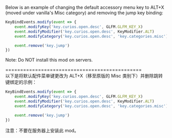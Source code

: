Below is an example of changing the default accessory menu key to ALT+X (moved under vanilla's Misc category) and removing the jump key binding:
```js
KeyBindEvents.modify(event => {
    event.modifyKey('key.curios.open.desc', GLFM.GLFM_KEY_X)
    event.modifyModifier('key.curios.open.desc', KeyModifier.ALT)
    event.modifyCategory('key.curios.open.desc', 'key.categories.misc')

    event.remove('key.jump')
})
```
Note: Do NOT install this mod on servers.

==============================================<br>
以下是将默认配件菜单键更改为 ALT+X（移至原版的 Misc 类别下）并删除跳转键绑定的示例：
```js
KeyBindEvents.modify(event => {
    event.modifyKey('key.curios.open.desc', GLFM.GLFM_KEY_X)
    event.modifyModifier('key.curios.open.desc', KeyModifier.ALT)
    event.modifyCategory('key.curios.open.desc', 'key.categories.misc')

    event.remove('key.jump')
})
```
注意：不要在服务器上安装此 mod。